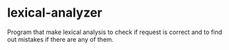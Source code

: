 # lexical-analyzer
Program that make lexical analysis to check if request is correct and to find out mistakes if there are any of them.

